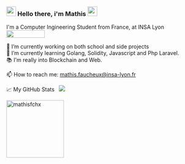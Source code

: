 ### <img src="https://media.giphy.com/media/hvRJCLFzcasrR4ia7z/giphy.gif" width="25px"> Hello there, i'm Mathis <img src="https://media.giphy.com/media/hvRJCLFzcasrR4ia7z/giphy.gif" width="25px"> 
  
I'm a Computer Ingineering Student from France, at INSA Lyon [<img src="https://www.insa-lyon.fr/sites/www.insa-lyon.fr/files/logo-blanc.png" width="100" height="20">](https://www.insa-lyon.fr)
  
🔭 I’m currently working on both school and side projects  
🌱 I’m currently learning Golang, Solidity, Javascript and Php Laravel.  
📚 I'm really into Blockchain and Web.  

📫 How to reach me: mathis.faucheux@insa-lyon.fr  

<!---
 **Languages and Tools:**  
-->

📈 My GitHub Stats &nbsp; ![](https://visitor-badge.glitch.me/badge?page_id=mathisfchx.mathisfchx)

<p align="left"> <img src="https://github-readme-stats.vercel.app/api?username=mathisfchx&show_icons=true&theme=gotham" alt="mathisfchx" widht="500" height="150"/>
